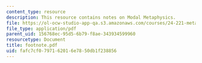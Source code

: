 ```yaml
---
content_type: resource
description: This resource contains notes on Modal Metaphysics.
file: https://ol-ocw-studio-app-qa.s3.amazonaws.com/courses/24-221-metaphysics-free-will-fall-2004/fafc7cf0797162016e7850db1f238856_footnote.pdf
file_type: application/pdf
parent_uid: 156768ec-95d5-6b79-f8ae-343934599960
resourcetype: Document
title: footnote.pdf
uid: fafc7cf0-7971-6201-6e78-50db1f238856
---
```

